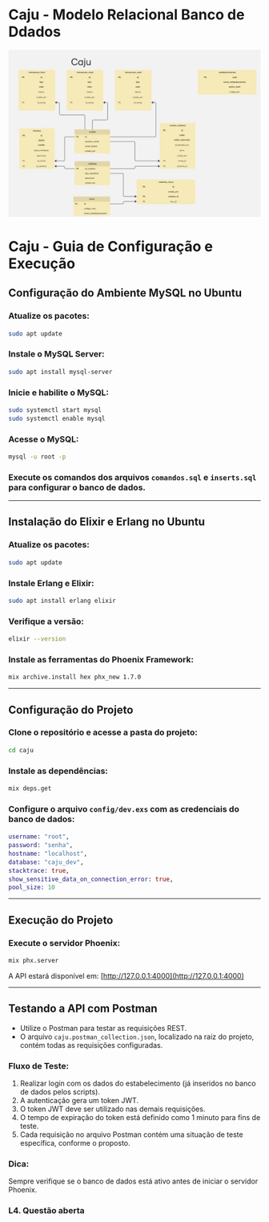 # Caju - Modelo Relacional Banco de Ddados
![Diagrama da Aplicação](diagrama.jpg)

# Caju - Guia de Configuração e Execução

## Configuração do Ambiente MySQL no Ubuntu

### Atualize os pacotes:
```bash
sudo apt update
```

### Instale o MySQL Server:
```bash
sudo apt install mysql-server
```

### Inicie e habilite o MySQL:
```bash
sudo systemctl start mysql
sudo systemctl enable mysql
```

### Acesse o MySQL:
```bash
mysql -u root -p
```

### Execute os comandos dos arquivos `comandos.sql` e `inserts.sql` para configurar o banco de dados.

---

## Instalação do Elixir e Erlang no Ubuntu

### Atualize os pacotes:
```bash
sudo apt update
```

### Instale Erlang e Elixir:
```bash
sudo apt install erlang elixir
```

### Verifique a versão:
```bash
elixir --version
```

### Instale as ferramentas do Phoenix Framework:
```bash
mix archive.install hex phx_new 1.7.0
```

---

## Configuração do Projeto

### Clone o repositório e acesse a pasta do projeto:
```bash
cd caju
```

### Instale as dependências:
```bash
mix deps.get
```

### Configure o arquivo `config/dev.exs` com as credenciais do banco de dados:
```elixir
username: "root",
password: "senha",
hostname: "localhost",
database: "caju_dev",
stacktrace: true,
show_sensitive_data_on_connection_error: true,
pool_size: 10
```

---

## Execução do Projeto

### Execute o servidor Phoenix:
```bash
mix phx.server
```

A API estará disponível em: [http://127.0.0.1:4000](http://127.0.0.1:4000)

---

## Testando a API com Postman

- Utilize o Postman para testar as requisições REST.
- O arquivo `caju.postman_collection.json`, localizado na raiz do projeto, contém todas as requisições configuradas.

### Fluxo de Teste:
1. Realizar login com os dados do estabelecimento (já inseridos no banco de dados pelos scripts).
2. A autenticação gera um token JWT.
3. O token JWT deve ser utilizado nas demais requisições.
4. O tempo de expiração do token está definido como 1 minuto para fins de teste.
5. Cada requisição no arquivo Postman contém uma situação de teste específica, conforme o proposto.

### Dica:
Sempre verifique se o banco de dados está ativo antes de iniciar o servidor Phoenix.

### L4. Questão aberta

```Para garantir que apenas uma transação por conta fosse processada em um determinado momento, em uma transação síncrona, poderia ser utilizado um sistema de reserva de saldo, no qual a transação chegaria e, no primeiro passo, faria a reserva do saldo com base no valor da transação. Em seguida, seriam realizadas todas as validações necessárias e, no momento do lançamento, o saldo reservado seria descontado do saldo real e retirado do saldo reservado, sempre validando se o saldo reservado é maior ou igual ao valor da transação no momento do lançamento. No desafio proposto, implementei essa estrutura e também adicionei as operações dentro de uma transaction do Ecto, para garantir que, caso ocorra algum erro, seja dado rollback em todas as operações, incluindo na reserva do saldo, no lançamento na tabela de transações e no extrato.
```